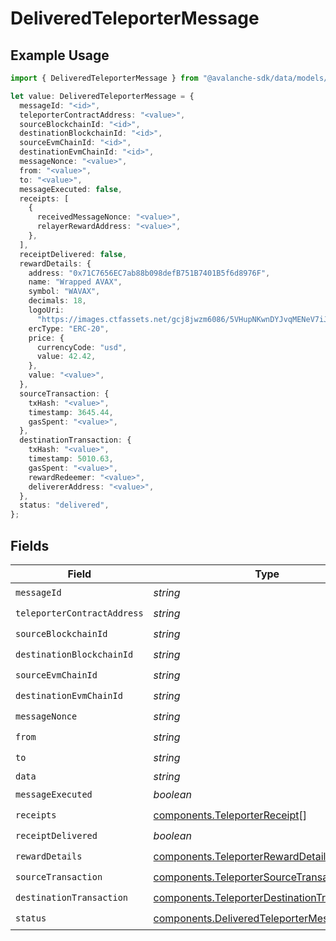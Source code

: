 # DeliveredTeleporterMessage

## Example Usage

```typescript
import { DeliveredTeleporterMessage } from "@avalanche-sdk/data/models/components";

let value: DeliveredTeleporterMessage = {
  messageId: "<id>",
  teleporterContractAddress: "<value>",
  sourceBlockchainId: "<id>",
  destinationBlockchainId: "<id>",
  sourceEvmChainId: "<id>",
  destinationEvmChainId: "<id>",
  messageNonce: "<value>",
  from: "<value>",
  to: "<value>",
  messageExecuted: false,
  receipts: [
    {
      receivedMessageNonce: "<value>",
      relayerRewardAddress: "<value>",
    },
  ],
  receiptDelivered: false,
  rewardDetails: {
    address: "0x71C7656EC7ab88b098defB751B7401B5f6d8976F",
    name: "Wrapped AVAX",
    symbol: "WAVAX",
    decimals: 18,
    logoUri:
      "https://images.ctfassets.net/gcj8jwzm6086/5VHupNKwnDYJvqMENeV7iJ/fdd6326b7a82c8388e4ee9d4be7062d4/avalanche-avax-logo.svg",
    ercType: "ERC-20",
    price: {
      currencyCode: "usd",
      value: 42.42,
    },
    value: "<value>",
  },
  sourceTransaction: {
    txHash: "<value>",
    timestamp: 3645.44,
    gasSpent: "<value>",
  },
  destinationTransaction: {
    txHash: "<value>",
    timestamp: 5010.63,
    gasSpent: "<value>",
    rewardRedeemer: "<value>",
    delivererAddress: "<value>",
  },
  status: "delivered",
};
```

## Fields

| Field                                                                                                      | Type                                                                                                       | Required                                                                                                   | Description                                                                                                |
| ---------------------------------------------------------------------------------------------------------- | ---------------------------------------------------------------------------------------------------------- | ---------------------------------------------------------------------------------------------------------- | ---------------------------------------------------------------------------------------------------------- |
| `messageId`                                                                                                | *string*                                                                                                   | :heavy_check_mark:                                                                                         | N/A                                                                                                        |
| `teleporterContractAddress`                                                                                | *string*                                                                                                   | :heavy_check_mark:                                                                                         | N/A                                                                                                        |
| `sourceBlockchainId`                                                                                       | *string*                                                                                                   | :heavy_check_mark:                                                                                         | N/A                                                                                                        |
| `destinationBlockchainId`                                                                                  | *string*                                                                                                   | :heavy_check_mark:                                                                                         | N/A                                                                                                        |
| `sourceEvmChainId`                                                                                         | *string*                                                                                                   | :heavy_check_mark:                                                                                         | N/A                                                                                                        |
| `destinationEvmChainId`                                                                                    | *string*                                                                                                   | :heavy_check_mark:                                                                                         | N/A                                                                                                        |
| `messageNonce`                                                                                             | *string*                                                                                                   | :heavy_check_mark:                                                                                         | N/A                                                                                                        |
| `from`                                                                                                     | *string*                                                                                                   | :heavy_check_mark:                                                                                         | N/A                                                                                                        |
| `to`                                                                                                       | *string*                                                                                                   | :heavy_check_mark:                                                                                         | N/A                                                                                                        |
| `data`                                                                                                     | *string*                                                                                                   | :heavy_minus_sign:                                                                                         | N/A                                                                                                        |
| `messageExecuted`                                                                                          | *boolean*                                                                                                  | :heavy_check_mark:                                                                                         | N/A                                                                                                        |
| `receipts`                                                                                                 | [components.TeleporterReceipt](../../models/components/teleporterreceipt.md)[]                             | :heavy_check_mark:                                                                                         | N/A                                                                                                        |
| `receiptDelivered`                                                                                         | *boolean*                                                                                                  | :heavy_check_mark:                                                                                         | N/A                                                                                                        |
| `rewardDetails`                                                                                            | [components.TeleporterRewardDetails](../../models/components/teleporterrewarddetails.md)                   | :heavy_check_mark:                                                                                         | N/A                                                                                                        |
| `sourceTransaction`                                                                                        | [components.TeleporterSourceTransaction](../../models/components/teleportersourcetransaction.md)           | :heavy_check_mark:                                                                                         | N/A                                                                                                        |
| `destinationTransaction`                                                                                   | [components.TeleporterDestinationTransaction](../../models/components/teleporterdestinationtransaction.md) | :heavy_check_mark:                                                                                         | N/A                                                                                                        |
| `status`                                                                                                   | [components.DeliveredTeleporterMessageStatus](../../models/components/deliveredteleportermessagestatus.md) | :heavy_check_mark:                                                                                         | N/A                                                                                                        |